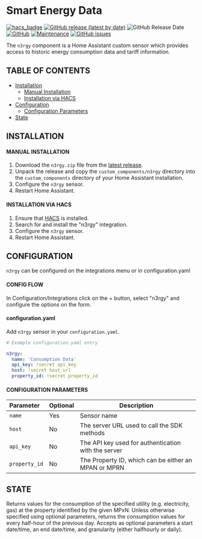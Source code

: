 # Smart Energy Data

[![hacs_badge](https://img.shields.io/badge/HACS-Default-orange.svg)](https://github.com/custom-components/hacs)
[![GitHub release (latest by date)](https://img.shields.io/github/v/release/smartechru/n3rgy)](https://github.com/smartechru/n3rgy/releases)
![GitHub Release Date](https://img.shields.io/github/release-date/smartechru/n3rgy)
[![GitHub](https://img.shields.io/github/license/smartechru/n3rgy)](LICENSE)
[![Maintenance](https://img.shields.io/badge/Maintained%3F-Yes-brightgreen.svg)](https://github.com/smartechru/n3rgy/graphs/commit-activity)
[![GitHub issues](https://img.shields.io/github/issues/smartechru/n3rgy)](https://github.com/smartechru/n3rgy/issues)

The `n3rgy` component is a Home Assistant custom sensor which provides access to historic energy consumption data and tariff information.

## TABLE OF CONTENTS

* [Installation](#installation)
  * [Manual Installation](#manual-installation)
  * [Installation via HACS](#installation-via-hacs)
* [Configuration](#configuration)
  * [Configuration Parameters](#configuration-parameters)
* [State](#state)

## INSTALLATION

#### MANUAL INSTALLATION

1. Download the `n3rgy.zip` file from the [latest release](https://github.com/smartechru/n3rgy/releases/latest).
2. Unpack the release and copy the `custom_components/n3rgy` directory into the `custom_components` directory of your Home Assistant installation.
3. Configure the `n3rgy` sensor.
4. Restart Home Assistant.

#### INSTALLATION VIA HACS

1. Ensure that [HACS](https://custom-components.github.io/hacs/) is installed.
2. Search for and install the "n3rgy" integration.
3. Configure the `n3rgy` sensor.
4. Restart Home Assistant.

## CONFIGURATION

`n3rgy` can be configured on the integrations menu or in configuration.yaml

#### CONFIG FLOW

In Configuration/Integrations click on the + button, select "n3rgy" and configure the options on the form.

#### configuration.yaml

Add `n3rgy` sensor in your `configuration.yaml`.

```yaml
# Example configuration.yaml entry

n3rgy:
  name: 'Consumption Data'
  api_key: !secret api_key
  host: !secret host_url
  property_id: !secret property_id

```

#### CONFIGURATION PARAMETERS

| Parameter | Optional | Description
|:--------- | -------- | -----------
| `name` | Yes | Sensor name
| `host` | No | The server URL used to call the SDK methods
| `api_key` | No | The API key used for authentication with the server
| `property_id` | No | The Property ID, which can be either an MPAN or MPRN


## STATE

Returns values for the consumption of the specified utility (e.g. electricity, gas) at the property identified by the given MPxN. Unless otherwise specified using optional parameters, returns the consumption values for every half-hour of the previous day. Accepts as optional parameters a start date/time, an end date/time, and granularity (either halfhourly or daily).

